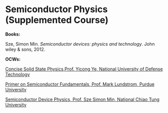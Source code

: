 

# Semiconductor Physics (Supplemented Course)

**Books:**

Sze, Simon Min. *Semiconductor devices: physics and technology*. John wiley & sons, 2012.

**OCWs:**

[Concise Solid State Physics,Prof. Yicong Ye, National University of Defense Technology](https://www.icourse163.org/course/NUDT-1206139804)

[Primer on Semiconductor Fundamentals, Prof. Mark Lundstrom, Purdue University](https://nanohub.org/courses/psf)

[Semiconductor Device Physics, Prof. Sze Simon Min, National Chiao Tung University ](https://www.ewant.org/admin/tool/mooccourse/mnetcourseinfo.php?hostid=7&id=1751)